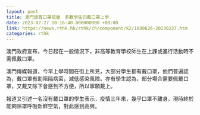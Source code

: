 ```yaml
---
layout: post
title: 澳門放寬口罩措施　多數學生仍戴口罩上學
date: 2023-02-27 10:16:48.000000000 +08:00
link: https://news.rthk.hk/rthk/ch/component/k2/1689626-20230227.htm
categories: rthk
---
```


澳門政府宣布，今日起在一般情況下，非高等教育學校師生在上課或進行活動時不需佩戴口罩。

澳門傳媒報道，今早上學時間在街上所見，大部分學生都有戴口罩，他們普遍認為，戴口罩有助阻隔病菌，減低感染風險。亦有學生認為，部分場合需要佩戴口罩，又戴又除下會感到不方便，所以寧願戴上。

報道又引述一名沒有戴口罩的學生表示，疫情三年來，幾乎口罩不離身，現時終於能夠除罩呼吸新鮮空氣，對此感到高興。
